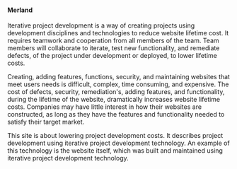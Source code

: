 #### Merland

Iterative project development is a way of creating projects using development disciplines and technologies to reduce website lifetime cost. It requires teamwork and cooperation from all members of the team. Team members will collaborate to iterate, test new functionality, and remediate defects, of the project under development or deployed, to lower lifetime costs.

Creating, adding features, functions, security, and maintaining websites that meet users needs is difficult, complex, time consuming, and expensive. The cost of defects, security, remediation's, adding features, and functionality, during the lifetime of the website, dramatically increases website lifetime costs. Companies may have little interest in how their websites are constructed, as long as they have the features and functionality needed to satisfy their target market.

This site is about lowering project development costs. It describes project development using iterative project development technology. An example of this technology is the website itself, which was built and maintained using iterative project development technology.

